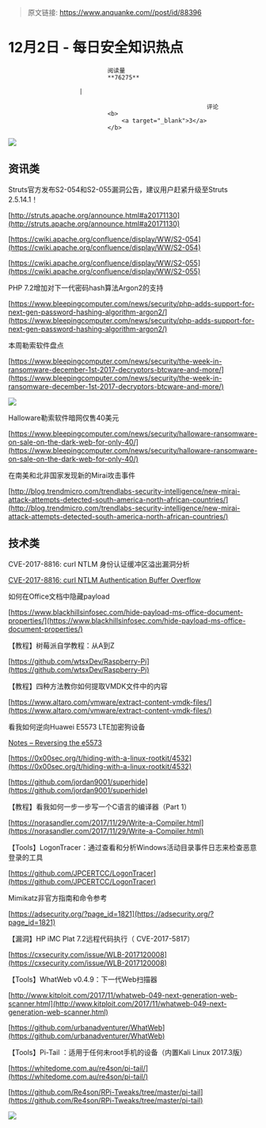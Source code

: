 > 原文链接: https://www.anquanke.com//post/id/88396 


# 12月2日 - 每日安全知识热点


                                阅读量   
                                **76275**
                            
                        |
                        
                                                            评论
                                <b>
                                    <a target="_blank">3</a>
                                </b>
                                                                                    



[![](https://p0.ssl.qhimg.com/t010e95f0791146112c.png)](https://p0.ssl.qhimg.com/t010e95f0791146112c.png)

## 资讯类

Struts官方发布S2-054和S2-055漏洞公告，建议用户赶紧升级至Struts 2.5.14.1！

[http://struts.apache.org/announce.html#a20171130](http://struts.apache.org/announce.html#a20171130)

[https://cwiki.apache.org/confluence/display/WW/S2-054](https://cwiki.apache.org/confluence/display/WW/S2-054)

[https://cwiki.apache.org/confluence/display/WW/S2-055](https://cwiki.apache.org/confluence/display/WW/S2-055)



PHP 7.2增加对下一代密码hash算法Argon2的支持

[https://www.bleepingcomputer.com/news/security/php-adds-support-for-next-gen-password-hashing-algorithm-argon2/](https://www.bleepingcomputer.com/news/security/php-adds-support-for-next-gen-password-hashing-algorithm-argon2/)



本周勒索软件盘点

[https://www.bleepingcomputer.com/news/security/the-week-in-ransomware-december-1st-2017-decryptors-btcware-and-more/](https://www.bleepingcomputer.com/news/security/the-week-in-ransomware-december-1st-2017-decryptors-btcware-and-more/)

[![](https://www.bleepstatic.com/images/news/columns/week-in-ransomware/2017/december/1/wannapeace.jpg)](https://www.bleepstatic.com/images/news/columns/week-in-ransomware/2017/december/1/wannapeace.jpg)



Halloware勒索软件暗网仅售40美元

[https://www.bleepingcomputer.com/news/security/halloware-ransomware-on-sale-on-the-dark-web-for-only-40/](https://www.bleepingcomputer.com/news/security/halloware-ransomware-on-sale-on-the-dark-web-for-only-40/)



在南美和北非国家发现新的Mirai攻击事件

[http://blog.trendmicro.com/trendlabs-security-intelligence/new-mirai-attack-attempts-detected-south-america-north-african-countries/](http://blog.trendmicro.com/trendlabs-security-intelligence/new-mirai-attack-attempts-detected-south-america-north-african-countries/)



## 技术类

CVE-2017-8816: curl NTLM 身份认证缓冲区溢出漏洞分析

[CVE-2017-8816: curl NTLM Authentication Buffer Overflow](https://xorl.wordpress.com/2017/11/30/cve-2017-8816-curl-ntlm-authentication-buffer-overflow/)



如何在Office文档中隐藏payload

[https://www.blackhillsinfosec.com/hide-payload-ms-office-document-properties/](https://www.blackhillsinfosec.com/hide-payload-ms-office-document-properties/)



【教程】树莓派自学教程：从A到Z

[https://github.com/wtsxDev/Raspberry-Pi](https://github.com/wtsxDev/Raspberry-Pi)



【教程】四种方法教你如何提取VMDK文件中的内容

[https://www.altaro.com/vmware/extract-content-vmdk-files/](https://www.altaro.com/vmware/extract-content-vmdk-files/)



看我如何逆向Huawei E5573 LTE加密狗设备

[Notes – Reversing the e5573](https://advancedpersistentjest.com/2017/12/01/notes-reversing-the-e5573/)

[https://0x00sec.org/t/hiding-with-a-linux-rootkit/4532](https://0x00sec.org/t/hiding-with-a-linux-rootkit/4532)

[https://github.com/jordan9001/superhide](https://github.com/jordan9001/superhide)



【教程】看我如何一步一步写一个C语言的编译器（Part 1）

[https://norasandler.com/2017/11/29/Write-a-Compiler.html](https://norasandler.com/2017/11/29/Write-a-Compiler.html)



【Tools】LogonTracer：通过查看和分析Windows活动目录事件日志来检查恶意登录的工具

[https://github.com/JPCERTCC/LogonTracer](https://github.com/JPCERTCC/LogonTracer)



Mimikatz非官方指南和命令参考

[https://adsecurity.org/?page_id=1821](https://adsecurity.org/?page_id=1821)



【漏洞】HP iMC Plat 7.2远程代码执行（ CVE-2017-5817）

[https://cxsecurity.com/issue/WLB-2017120008](https://cxsecurity.com/issue/WLB-2017120008)



【Tools】WhatWeb v0.4.9：下一代Web扫描器

[http://www.kitploit.com/2017/11/whatweb-049-next-generation-web-scanner.html](http://www.kitploit.com/2017/11/whatweb-049-next-generation-web-scanner.html)

[https://github.com/urbanadventurer/WhatWeb](https://github.com/urbanadventurer/WhatWeb)



【Tools】Pi-Tail ：适用于任何未root手机的设备（内置Kali Linux 2017.3版）

[https://whitedome.com.au/re4son/pi-tail/](https://whitedome.com.au/re4son/pi-tail/)

[https://github.com/Re4son/RPi-Tweaks/tree/master/pi-tail](https://github.com/Re4son/RPi-Tweaks/tree/master/pi-tail)

[![](https://whitedome.com.au/re4son/wp-content/uploads/Pi-Tail.jpg)](https://whitedome.com.au/re4son/wp-content/uploads/Pi-Tail.jpg)
